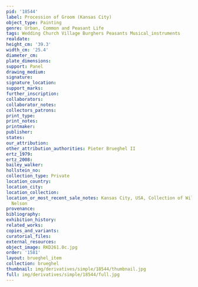 ```yaml
---
pid: '18544'
label: Procession of Groom (Kansas City)
object_type: Painting
genre: Urban, Common and Peasant Life
tags: Wedding Church Village Burghers Peasants Musical_instruments
realdate: 
height_cm: '39.3'
width_cm: '25.4'
diameter_cm: 
plate_dimensions: 
support: Panel
drawing_medium: 
signature: 
signature_location: 
support_marks: 
further_inscription: 
collaborators: 
collaborator_notes: 
collectors_patrons: 
print_type: 
print_notes: 
printmaker: 
publisher: 
states: 
our_attribution: 
other_attribution_authorities: Pieter Brueghel II
ertz_1979: 
ertz_2008: 
bailey_walker: 
hollstein_no: 
collection_type: Private
location_country: 
location_city: 
location_collection: 
location_or_most_recent_sale_notes: Kansas City, USA, Collection of William Rockill
  Nelson
provenance: 
bibliography: 
exhibition_history: 
related_works: 
copies_and_variants: 
curatorial_files: 
external_resources: 
object_image: RKD261.0c.jpg
order: '1581'
layout: brueghel_item
collection: brueghel
thumbnail: img/derivatives/simple/18544/thumbnail.jpg
full: img/derivatives/simple/18544/full.jpg
---
```


